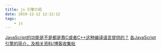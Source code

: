 ```yaml
---
title: js 引擎介绍
date: 2019-12-12 12:12:12
tags:
    - js
---
```






[JavaScript的功能是不是都是靠C或者C++这种编译语言提供的？](https://www.zhihu.com/question/49176184#answer-42154043)
[各JavaScript引擎的简介，及相关资料/博客收集帖](http://hllvm.group.iteye.com/group/topic/37596)
